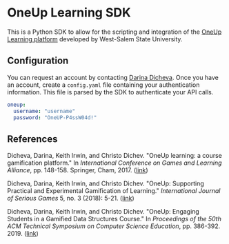 # OneUp Learning SDK

This is a Python SDK to allow for the scripting and integration of the [OneUp Learning platform](https://oneup.wssu.edu/login) developed by West-Salem State University.

## Configuration

You can request an account by contacting [Darina Dicheva](https://www.wssu.edu/profiles/dichevad/index.html). Once you have an account, create a `config.yaml` file containing your authentication information. This file is parsed by the SDK to authenticate your API calls.

```yaml
oneup:
  username: "username"
  password: "OneUP-P4ssW04d!"
```

## References

Dicheva, Darina, Keith Irwin, and Christo Dichev. "OneUp learning: a course gamification platform." In _International Conference on Games and Learning Alliance_, pp. 148-158. Springer, Cham, 2017. ([link](https://link.springer.com/chapter/10.1007/978-3-319-71940-5_14))

Dicheva, Darina, Keith Irwin, and Christo Dichev. "OneUp: Supporting Practical and Experimental Gamification of Learning." _International Journal of Serious Games_ 5, no. 3 (2018): 5-21. ([link](http://journal.seriousgamessociety.org/index.php/IJSG/article/view/236))

Dicheva, Darina, Keith Irwin, and Christo Dichev. "OneUp: Engaging Students in a Gamified Data Structures Course." In _Proceedings of the 50th ACM Technical Symposium on Computer Science Education_, pp. 386-392. 2019. ([link](https://dl.acm.org/doi/abs/10.1145/3287324.3287480))